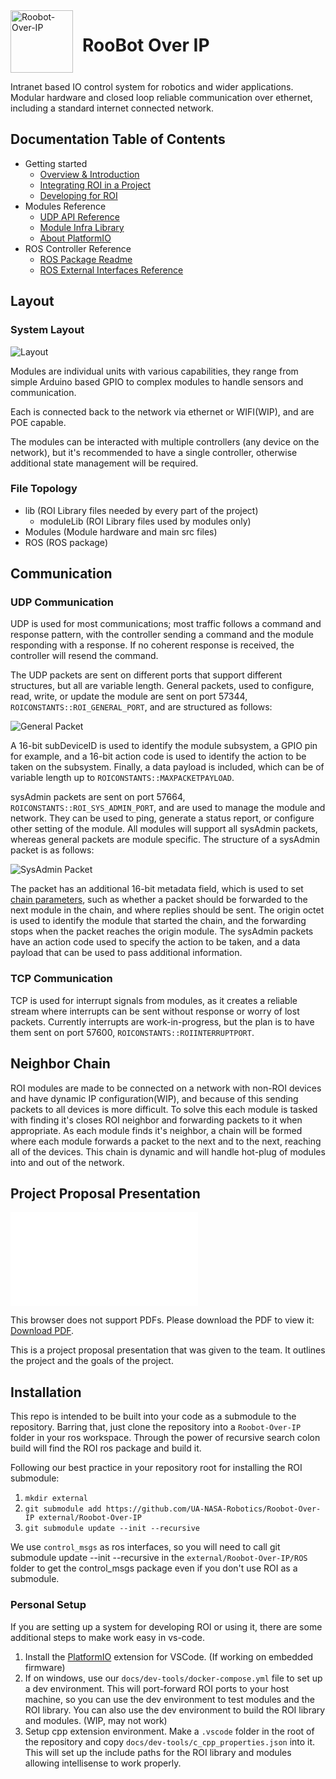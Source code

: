 <div style="display:flex; justify-content:left;">
<img src="docs/img/roi-rounded.png" alt="Roobot-Over-IP" width="100" height="100" style="padding-right: 15px;"/>
<h1> RooBot Over IP </h1>
</div>

Intranet based IO control system for robotics and wider applications.
Modular hardware and closed loop reliable communication over ethernet, including a standard internet connected network.

## Documentation Table of Contents

-   Getting started
    -   [Overview & Introduction](docs/OverviewROI.md)
    -   [Integrating ROI in a Project](docs/Integration.md)
    -   [Developing for ROI](docs/ProgrammingROI.md)
-   Modules Reference
    -   [UDP API Reference](lib/UDP-API/OverviewReadme.md)
    -   [Module Infra Library](lib/moduleLib/ModuleReadme.md)
    -   [About PlatformIO](Modules/Platformio.md)
-   ROS Controller Reference
    -   [ROS Package Readme](ROS/README.md)
    -   [ROS External Interfaces Reference](ROS/interface/InterfaceReadMe.md)

## Layout

### System Layout

![Layout](/docs/Ethernet-Network.png)

Modules are individual units with various capabilities, they range from simple Arduino based GPIO to complex modules to handle sensors and communication.

Each is connected back to the network via ethernet or WIFI(WIP), and are POE capable.

The modules can be interacted with multiple controllers (any device on the network), but it's recommended to have a single controller, otherwise additional state management will be required.

### File Topology

-   lib (ROI Library files needed by every part of the project)
    -   moduleLib (ROI Library files used by modules only)
-   Modules (Module hardware and main src files)
-   ROS (ROS package)

## Communication

### UDP Communication

UDP is used for most communications; most traffic follows a command and response pattern, with the controller sending a command and the module responding with a response. If no coherent response is received, the controller will resend the command.

The UDP packets are sent on different ports that support different structures, but all are variable length. General packets, used to configure, read, write, or update the module are sent on port 57344, `ROICONSTANTS::ROI_GENERAL_PORT`, and are structured as follows:

![General Packet](/docs/general-Packet.png)

A 16-bit subDeviceID is used to identify the module subsystem, a GPIO pin for example, and a 16-bit action code is used to identify the action to be taken on the subsystem. Finally, a data payload is included, which can be of variable length up to `ROICONSTANTS::MAXPACKETPAYLOAD`.

sysAdmin packets are sent on port 57664, `ROICONSTANTS::ROI_SYS_ADMIN_PORT`, and are used to manage the module and network. They can be used to ping, generate a status report, or configure other setting of the module. All modules will support all sysAdmin packets, whereas general packets are module specific. The structure of a sysAdmin packet is as follows:

![SysAdmin Packet](/docs/sysAdmin-Packet.png)

The packet has an additional 16-bit metadata field, which is used to set [chain parameters](#neighbor-chain), such as whether a packet should be forwarded to the next module in the chain, and where replies should be sent. The origin octet is used to identify the module that started the chain, and the forwarding stops when the packet reaches the origin module. The sysAdmin packets have an action code used to specify the action to be taken, and a data payload that can be used to pass additional information.

### TCP Communication

TCP is used for interrupt signals from modules, as it creates a reliable stream where interrupts can be sent without response or worry of lost packets. Currently interrupts are work-in-progress, but the plan is to have them sent on port 57600, `ROICONSTANTS::ROIINTERRUPTPORT`.

## Neighbor Chain

ROI modules are made to be connected on a network with non-ROI devices and have dynamic IP configuration(WIP), and because of this sending packets to all devices is more difficult. To solve this each module is tasked with finding it's closes ROI neighbor and forwarding packets to it when appropriate. As each module finds it's neighbor, a chain will be formed where each module forwards a packet to the next and to the next, reaching all of the devices. This chain is dynamic and will handle hot-plug of modules into and out of the network.

## Project Proposal Presentation

<object data="docs/Roobot-Over-IP.pdf" type="application/pdf" width="700px" height="700px">
    <embed src="docs/Roobot-Over-IP.pdf">
        <p>This browser does not support PDFs. Please download the PDF to view it: <a href="docs/Roobot-Over-IP.pdf">Download PDF</a>.</p>
    </embed>
</object>

This is a project proposal presentation that was given to the team. It outlines the project and the goals of the project.

## Installation

This repo is intended to be built into your code as a submodule to the repository. Barring that, just clone the repository into a `Roobot-Over-IP` folder in your ros workspace. Through the power of recursive search colon build will find the ROI ros package and build it.

Following our best practice in your repository root for installing the ROI submodule:

1. `mkdir external`
2. `git submodule add https://github.com/UA-NASA-Robotics/Roobot-Over-IP external/Roobot-Over-IP`
3. `git submodule update --init --recursive`

We use `control_msgs` as ros interfaces, so you will need to call git submodule update --init --recursive in the `external/Roobot-Over-IP/ROS` folder to get the control_msgs package even if you don't use ROI as a submodule.

### Personal Setup

If you are setting up a system for developing ROI or using it, there are some additional steps to make work easy in vs-code.

1. Install the [PlatformIO](https://platformio.org/) extension for VSCode. (If working on embedded firmware)
2. If on windows, use our `docs/dev-tools/docker-compose.yml` file to set up a dev environment. This will port-forward ROI ports to your host machine, so you can use the dev environment to test modules and the ROI library. You can also use the dev environment to build the ROI library and modules. (WIP, may not work)
3. Setup cpp extension environment. Make a `.vscode` folder in the root of the repository and copy `docs/dev-tools/c_cpp_properties.json` into it. This will set up the include paths for the ROI library and modules allowing intellisense to work properly.
